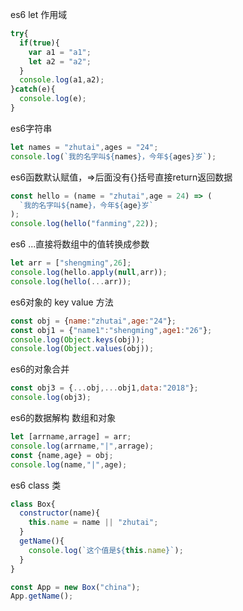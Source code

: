es6 let 作用域

```js
try{
  if(true){
    var a1 = "a1";
    let a2 = "a2";
  }
  console.log(a1,a2);
}catch(e){
  console.log(e);
}
```

es6字符串
```js
let names = "zhutai",ages = "24";
console.log(`我的名字叫${names}，今年${ages}岁`);
```

es6函数默认赋值，=>后面没有{}括号直接return返回数据
```js
const hello = (name = "zhutai",age = 24) => (
  `我的名字叫${name}，今年${age}岁`
);
console.log(hello("fanming",22));
```

es6 ...直接将数组中的值转换成参数
```js
let arr = ["shengming",26];
console.log(hello.apply(null,arr));
console.log(hello(...arr));
```

es6对象的 key value 方法
```js
const obj = {name:"zhutai",age:"24"};
const obj1 = {"name1":"shengming",age1:"26"};
console.log(Object.keys(obj));
console.log(Object.values(obj));
```

es6的对象合并
```js
const obj3 = {...obj,...obj1,data:"2018"};
console.log(obj3);
```

es6的数据解构   数组和对象
```js
let [arrname,arrage] = arr;
console.log(arrname,"|",arrage);
const {name,age} = obj;
console.log(name,"|",age);
```

es6 class 类
```js
class Box{
  constructor(name){
    this.name = name || "zhutai";
  }
  getName(){
    console.log(`这个值是${this.name}`);
  }
}

const App = new Box("china");
App.getName();
```

